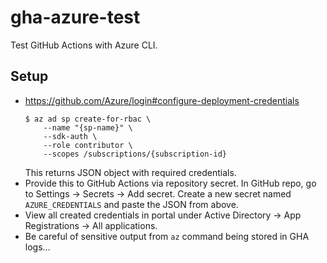 # gha-azure-test

Test GitHub Actions with Azure CLI.

## Setup

-   https://github.com/Azure/login#configure-deployment-credentials
    ```console
    $ az ad sp create-for-rbac \
        --name "{sp-name}" \
        --sdk-auth \
        --role contributor \
        --scopes /subscriptions/{subscription-id}
    ```
    This returns JSON object with required credentials.
-   Provide this to GitHub Actions via repository secret. In GitHub repo, go to
    Settings -> Secrets -> Add secret. Create a new secret named
    `AZURE_CREDENTIALS` and paste the JSON from above.
-   View all created credentials in portal under Active Directory -> App
    Registrations -> All applications.
-   Be careful of sensitive output from `az` command being stored in GHA logs...
